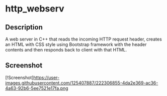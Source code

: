 # http_webserv

## Description
A web server in C++ that reads the incoming HTTP request header, creates an HTML with CSS style using Bootstrap framework with the header contents and then responds back to client with that HTML.

## Screenshot
[!Screenshot]https://user-images.githubusercontent.com/125407887/222306855-4da2e369-ac36-4a63-92b6-5ee7521e17fa.png
